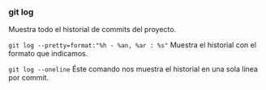 ### git log
Muestra todo el historial de commits del proyecto.

`git log --pretty=format:"%h - %an, %ar : %s"`
Muestra el historial con el formato que indicamos.

`git log --oneline`
Éste comando nos muestra el historial en una sola línea por commit.